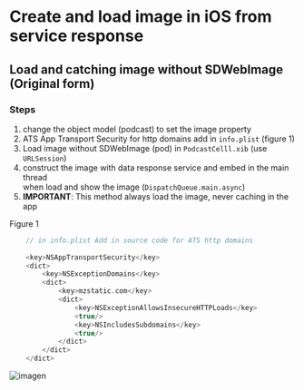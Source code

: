 # Create and load image in iOS from service response

##  Load and catching image without SDWebImage (Original form)


### Steps

1. change the object model (podcast) to set the image property  
2. ATS App Transport Security for http domains add in `info.plist` (figure 1)  
3. Load image without SDWebImage (pod) in `PodcastCelll.xib` (use `URLSession`)  
4. construct the image with data response service and embed in the main thread  
when load and show the image (`DispatchQueue.main.async`)  
5. **IMPORTANT**: This method always load the image, never caching in the app  

Figure 1 
```swift
    // in info.plist Add in source code for ATS http domains
    
    <key>NSAppTransportSecurity</key>
    <dict>
        <key>NSExceptionDomains</key>
        <dict>
            <key>mzstatic.com</key>
            <dict>
                <key>NSExceptionAllowsInsecureHTTPLoads</key>
                <true/>
                <key>NSIncludesSubdomains</key>
                <true/>
            </dict>
        </dict>
    </dict>
```

![imagen](../master/assets/sketch.png)
